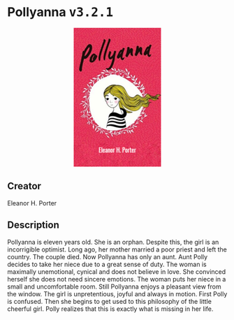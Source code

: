 
# Pollyanna <kbd>v3.2.1</kbd>

<center>
  <img src="./cover-1024.jpg"/>
</center>

## Creator
Eleanor H. Porter

## Description
Pollyanna is eleven years old. She is an orphan. Despite this, the girl is an incorrigible optimist. Long ago, her mother married a poor priest and left the country. The couple died. Now Pollyanna has only an aunt. Aunt Polly decides to take her niece due to a great sense of duty. The woman is maximally unemotional, cynical and does not believe in love. She convinced herself she does not need sincere emotions. The woman puts her niece in a small and uncomfortable room. Still Pollyanna enjoys a pleasant view from the window. The girl is unpretentious, joyful and always in motion. First Polly is confused. Then she begins to get used to this philosophy of the little cheerful girl. Polly realizes that this is exactly what is missing in her life. 
